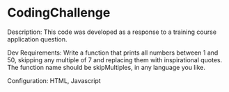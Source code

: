 # CodingChallenge
Description:
This code was developed as a response to a training course application question.

Dev Requirements:
Write a function that prints all numbers between 1 and 50, skipping any multiple of 7 and replacing them with inspirational quotes.  The function name should be skipMultiples, in any language you like.

Configuration:
HTML, Javascript
